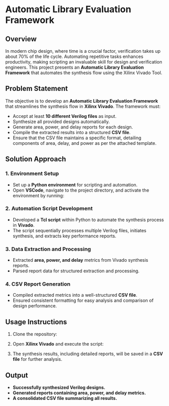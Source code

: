 # Automatic Library Evaluation Framework

## Overview
In modern chip design, where time is a crucial factor, verification takes up about 70% of the life cycle. Automating repetitive tasks enhances productivity, making scripting an invaluable skill for design and verification engineers. This project presents an **Automatic Library Evaluation Framework** that automates the synthesis flow using the Xilinx Vivado Tool.

## Problem Statement
The objective is to develop an **Automatic Library Evaluation Framework** that streamlines the synthesis flow in **Xilinx Vivado**. The framework must:
- Accept at least **10 different Verilog files** as input.
- Synthesize all provided designs automatically.
- Generate area, power, and delay reports for each design.
- Compile the extracted results into a structured **CSV file**.
- Ensure that the CSV file maintains a specific format, detailing components of area, delay, and power as per the attached template.

## Solution Approach
### 1. Environment Setup
- Set up a **Python environment** for scripting and automation.
- Open **VSCode**, navigate to the project directory, and activate the environment by running:

### 2. Automation Script Development
- Developed a **Tcl script** within Python to automate the synthesis process in **Vivado**.
- The script sequentially processes multiple Verilog files, initiates synthesis, and extracts key performance reports.

### 3. Data Extraction and Processing
- Extracted **area, power, and delay** metrics from Vivado synthesis reports.
- Parsed report data for structured extraction and processing.

### 4. CSV Report Generation
- Compiled extracted metrics into a well-structured **CSV file**.
- Ensured consistent formatting for easy analysis and comparison of design performance.

## Usage Instructions
1. Clone the repository:

2. Open **Xilinx Vivado** and execute the script:

3. The synthesis results, including detailed reports, will be saved in a **CSV file** for further analysis.


## Output
- **Successfully synthesized Verilog designs.**
- **Generated reports containing area, power, and delay metrics.**
- **A consolidated CSV file summarizing all results.**
